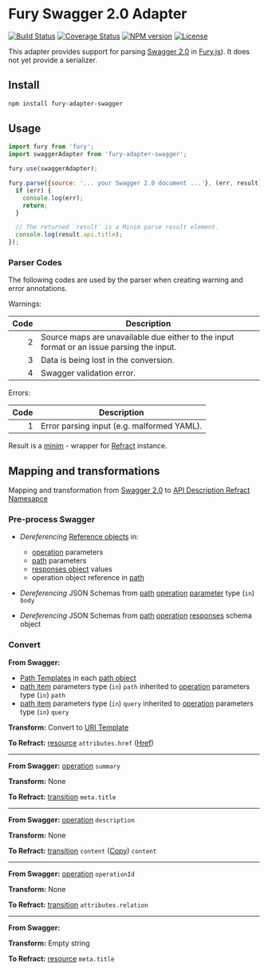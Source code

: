 # Fury Swagger 2.0 Adapter

[![Build Status](https://img.shields.io/travis/apiaryio/fury-adapter-swagger.svg)](https://travis-ci.org/apiaryio/fury-adapter-swagger) [![Coverage Status](https://img.shields.io/coveralls/apiaryio/fury-adapter-swagger.svg)](https://coveralls.io/r/apiaryio/fury-adapter-swagger) [![NPM version](https://img.shields.io/npm/v/fury-adapter-swagger.svg)](https://www.npmjs.org/package/fury-adapter-swagger) [![License](https://img.shields.io/npm/l/fury-adapter-swagger.svg)](https://www.npmjs.org/package/fury-adapter-swagger)

This adapter provides support for parsing [Swagger 2.0](http://swagger.io/) in [Fury.js](https://github.com/apiaryio/fury.js)). It does not yet provide a serializer.

## Install

```sh
npm install fury-adapter-swagger
```

## Usage

```js
import fury from 'fury';
import swaggerAdapter from 'fury-adapter-swagger';

fury.use(swaggerAdapter);

fury.parse({source: '... your Swagger 2.0 document ...'}, (err, result) => {
  if (err) {
    console.log(err);
    return;
  }

  // The returned `result` is a Minim parse result element.
  console.log(result.api.title);
});
```

### Parser Codes

The following codes are used by the parser when creating warning and error annotations.

Warnings:

Code | Description
---: | -----------
   2 | Source maps are unavailable due either to the input format or an issue parsing the input.
   3 | Data is being lost in the conversion.
   4 | Swagger validation error.

Errors:

Code | Description
---: | -----------
   1 | Error parsing input (e.g. malformed YAML).

Result is a [minim](https://github.com/refractproject/refract-spec/blob/master/namespaces/api-description-namespace.md) - wrapper for [Refract](https://github.com/refractproject/refract-spec) instance.

## Mapping and transformations

Mapping and transformation from [Swagger 2.0](http://swagger.io/specification) to [API Description Refract Namesapce](https://github.com/refractproject/refract-spec/blob/master/namespaces/api-description-namespace.md)

### Pre-process Swagger

- *Dereferencing* [Reference objects][reference] in:
  - [operation][operation] parameters
  - [path][path] parameters
  - [responses object][response] values
  - operation object reference in [path][path]

- *Dereferencing* JSON Schemas from [path](#pathsObject) [operation][operation] [parameter][parameters] type (`in`) `body`

- *Dereferencing* JSON Schemas from [path][path] [operation][operation] [responses][response] schema object

### Convert

**From Swagger:**
  - [Path Templates][path_templates] in each [path object][path]
  - [path item][path_item] parameters type (`in`) `path` inherited to [operation][operation] parameters type (`in`) `path`
  - [path item][path_item] parameters type (`in`) `query` inherited to [operation][operation] parameters type (`in`) `query`


**Transform:** Convert to [URI Template](https://tools.ietf.org/html/rfc6570)

**To Refract:** [resource][resource] `attributes.href` ([Href][href-type])

- - -

**From Swagger:** [operation][operation] `summary`

**Transform:** None

**To Refract:** [transition][transition] `meta.title`

- - -

**From Swagger:** [operation][operation] `description`

**Transform:** None

**To Refract:** [transition][transition] `content` ([Copy](https://github.com/refractproject/refract-spec/blob/master/namespaces/api-description-namespace.md#copy-element)) `content`

- - -

**From Swagger:** [operation][operation] `operationId`

**Transform:** None

**To Refract:** [transition][transition] `attributes.relation`

- - -

**From Swagger:**

**Transform:** Empty string

**To Refract:** [resource][resource] `meta.title`


[path]: http://swagger.io/specification/#pathsObject
[path_item]: http://swagger.io/specification/#pathItemObject
[path_templates]: http://swagger.io/specification/#pathTemplating
[operation]: http://swagger.io/specification/#operationObject
[parameters]: http://swagger.io/specification/#parameterObject
[responses]: http://swagger.io/specification/#responsesDefinitionsObject
[response]: http://swagger.io/specification/#responseObject
[reference]: http://swagger.io/specification/#referenceObject


[resource]: https://github.com/refractproject/refract-spec/blob/master/namespaces/api-description-namespace.md#resource-element
[transition]: https://github.com/refractproject/refract-spec/blob/master/namespaces/api-description-namespace.md#transition-element
[href-type]: https://github.com/refractproject/refract-spec/blob/master/namespaces/api-description-namespace.md#href-string
